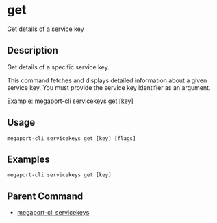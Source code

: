 # get

Get details of a service key

## Description

Get details of a specific service key.

This command fetches and displays detailed information about a given service key.
You must provide the service key identifier as an argument.

Example:
  megaport-cli servicekeys get [key]



## Usage

```
megaport-cli servicekeys get [key] [flags]
```

## Examples

```
megaport-cli servicekeys get [key]
```

## Parent Command

* [megaport-cli servicekeys](servicekeys.md)







